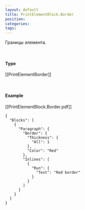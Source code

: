 ```yaml
---
layout: default
title: PrintElementBlock.Border
position: 
categories: 
tags: 
---
```


Границы элемента.

   

#### Type

[[PrintElementBorder]]

   

#### Example

[[PrintElementBlock.Border.pdf]]  


```
{
  "Blocks": [
    {
      "Paragraph": {
        "Border": {
          "Thickness": {
            "All": 1
          },
          "Color": "Red"
        },
        "Inlines": [
          {
            "Run": {
              "Text": "Red border"
            }
          }
        ]
      }
    }
  ]
}
```

  


 

